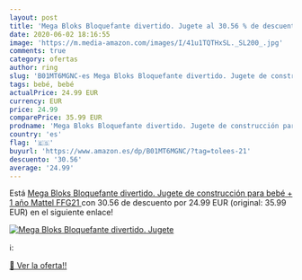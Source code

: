 ```yaml
---
layout: post
title: 'Mega Bloks Bloquefante divertido. Jugete al 30.56 % de descuento'
date: 2020-06-02 18:16:55
image: 'https://m.media-amazon.com/images/I/41u1TQTHxSL._SL200_.jpg'
comments: true
category: ofertas
author: ring
slug: 'B01MT6MGNC-es Mega Bloks Bloquefante divertido. Jugete de construcción...'
tags: bebé, bebé
actualPrice: 24.99 EUR
currency: EUR
price: 24.99
comparePrice: 35.99 EUR
prodname: 'Mega Bloks Bloquefante divertido. Jugete de construcción para bebé + 1 año  Mattel FFG21 '
country: 'es'
flag: '🇪🇸'
buyurl: 'https://www.amazon.es/dp/B01MT6MGNC/?tag=tolees-21'
descuento: '30.56'
average: '24.99'
---
```


Está [Mega Bloks Bloquefante divertido. Jugete de construcción para bebé + 1 año  Mattel FFG21 ](https://www.amazon.es/dp/B01MT6MGNC/?tag=tolees-21) con 30.56 de descuento por 24.99 EUR (original: 35.99 EUR) en el siguiente enlace!

[![Mega Bloks Bloquefante divertido. Jugete](https://m.media-amazon.com/images/I/41u1TQTHxSL._SL200_.jpg)](https://www.amazon.es/dp/B01MT6MGNC/?tag=tolees-21)

ℹ️:


[🛒 Ver la oferta!!](https://www.amazon.es/dp/B01MT6MGNC/?tag=tolees-21)
